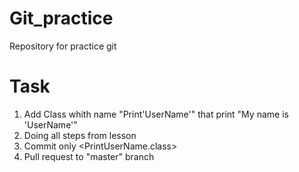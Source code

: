 # Git_practice
Repository for practice git
# Task
  1. Add Class whith name "Print'UserName'" that print "My name is 'UserName'"
  2. Doing all steps from lesson
  3. Commit only <PrintUserName.class>
  4. Pull request to "master" branch
